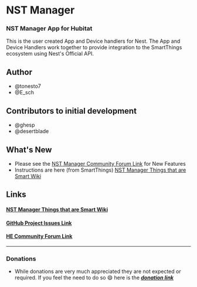  # NST Manager

 ### NST Manager App for Hubitat
 This is the user created App and Device handlers for Nest.
 The App and Device Handlers work together to provide integration to the SmartThings ecosystem using Nest's Official API.

 ## Author
 * @tonesto7
 * @E_sch

 ## Contributors to initial development
 * @ghesp
 * @desertblade

 ## What's New

  * Please see the [NST Manager Community Forum Link](https://community.hubitat.com/t/nst-manager-ported-to-hubitat/) for New Features
  * Instructions are here (from SmartThings) [NST Manager Things that are Smart Wiki](http://thingsthataresmart.wiki/index.php?title=NST_Manager)

 ## Links
 #### [NST Manager Things that are Smart Wiki](http://thingsthataresmart.wiki/index.php?title=NST_Manager)
 #### [GitHub Project Issues Link](https://github.com/tonesto7/nst-manager-he)

 #### [HE Community Forum Link](https://community.hubitat.com/t/nst-manager-ported-to-hubitat/10363)

 _______
 ### Donations
  * While donations are very much appreciated they are not expected or required.  If you feel the need to do so :smile: here is the ***[donation link](https://www.paypal.com/cgi-bin/webscr?cmd=_s-xclick&hosted_button_id=2CJEVN439EAWS)***

